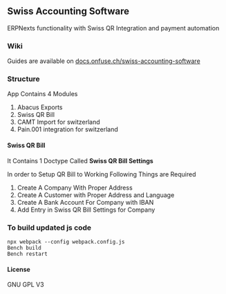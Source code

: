 ## Swiss Accounting Software

ERPNexts functionality with Swiss QR Integration and payment automation

### Wiki
Guides are available on [docs.onfuse.ch/swiss-accounting-software](https://docs.onfuse.ch/swiss-accounting-software/)

### Structure

App Contains 4 Modules

1. Abacus Exports
2. Swiss QR Bill
3. CAMT Import for switzerland
4. Pain.001 integration for switzerland

#### Swiss QR Bill

It Contains 1 Doctype Called **Swiss QR Bill Settings**

In order to Setup QR Bill to Working Following Things are Required

1. Create A Company With Proper Address
2. Create A Customer with Proper Address and Language
3. Create A Bank Account For Company with IBAN
4. Add Entry in Swiss QR Bill Settings for Company

### To build updated js code
```
npx webpack --config webpack.config.js
Bench build
Bench restart
```

#### License

GNU GPL V3
